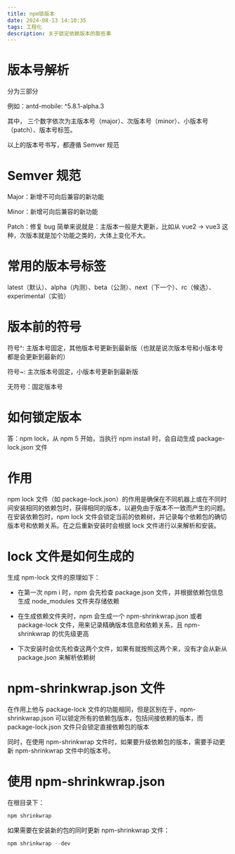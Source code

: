 ```yaml
---
title: npm锁版本
date: 2024-08-13 14:10:35
tags: 工程化
description: 关于锁定依赖版本的那些事
---
```


# 版本号解析

分为三部分

例如：antd-mobile: ^5.8.1-alpha.3

其中， 三个数字依次为主版本号（major）、次版本号（minor）、小版本号（patch）、版本号标签。

以上的版本号书写，都遵循 Semver 规范

# Semver 规范

Major：新增不可向后兼容的新功能

Minor：新增可向后兼容的新功能

Patch：修复 bug
简单来说就是：主版本一般是大更新，比如从 vue2 -> vue3 这种，次版本就是加个功能之类的，大体上变化不大。

# 常用的版本号标签

latest（默认）、alpha（内测）、beta（公测）、next（下一个）、rc（候选）、experimental（实验）

# 版本前的符号

符号^: 主版本号固定，其他版本号更新到最新版（也就是说次版本号和小版本号都是会更新到最新的）

符号~: 主次版本号固定，小版本号更新到最新版

无符号：固定版本号

# 如何锁定版本

答：npm lock，从 npm 5 开始，当执行 npm install 时，会自动生成 package-lock.json 文件

# 作用

npm lock 文件（如 package-lock.json）的作用是确保在不同机器上或在不同时间安装相同的依赖包时，获得相同的版本，以避免由于版本不一致而产生的问题。在安装依赖包时，npm lock 文件会锁定当前的依赖树，并记录每个依赖包的确切版本号和依赖关系。在之后重新安装时会根据 lock 文件进行以来解析和安装。

# lock 文件是如何生成的

生成 npm-lock 文件的原理如下：

- 在第一次 npm i 时，npm 会先检查 package.json 文件，并根据依赖包信息生成 node_modules 文件夹存储依赖

- 在生成依赖文件夹时，npm 会生成一个 npm-shrinkwrap.json 或者 package-lock 文件，用来记录精确版本信息和依赖关系，且 npm-shrinkwrap 的优先级更高

- 下次安装时会优先检查这两个文件，如果有就按照这两个来，没有才会从新从 package.json 来解析依赖树

# npm-shrinkwrap.json 文件

在作用上他与 package-lock 文件的功能相同，但是区别在于，npm-shrinkwrap.json 可以锁定所有的依赖包版本，包括间接依赖的版本，而 package-lock.json 文件只会锁定直接依赖包的版本

同时，在使用 npm-shrinkwrap 文件时，如果要升级依赖包的版本，需要手动更新 npm-shrinkwrap 文件中的版本号。

# 使用 npm-shrinkwrap.json

在根目录下：

```powershell
npm shrinkwrap
```

如果需要在安装新的包的同时更新 npm-shrinkwrap 文件：

```powershell
npm shrinkwrap --dev
```
